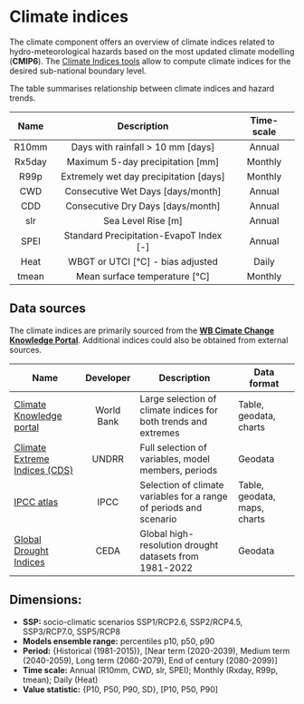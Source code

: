 # Climate indices

The climate component offers an overview of climate indices related to hydro-meteorological hazards based on the most updated climate modelling (**CMIP6**).
The [Climate Indices tools](run_ci) allow to compute climate indices for the desired sub-national boundary level.

The table summarises relationship between climate indices and hazard trends. 

|   Name   |                  Description                  |  Time-scale  |
|:--------:|:---------------------------------------------:|:------------:|
| R10mm    | Days with rainfall > 10 mm [days]             |    Annual    |
| Rx5day   | Maximum 5-day precipitation [mm]              |    Monthly   |
| R99p     | Extremely wet day precipitation [days]  	     |    Monthly   |
| CWD      | Consecutive Wet Days [days/month]             |    Annual    |
| CDD      | Consecutive Dry Days [days/month]             |    Annual    |
| slr      | Sea Level Rise [m]                            |    Annual    |
| SPEI     | Standard Precipitation-EvapoT Index [-]       |    Annual    |
| Heat     | WBGT or UTCI [°C] - bias adjusted             |     Daily    |
| tmean    | Mean surface temperature [°C]                 |    Monthly   |

## Data sources
The climate indices are primarily sourced from the [**WB Cimate Change Knowledge Portal**](https://climateknowledgeportal.worldbank.org).
Additional indices could also be obtained from external sources.

| **Name** | **Developer** | **Description** | **Data format** |
| --- |:---:|---|---|
| [Climate Knowledge portal](https://climateknowledgeportal.worldbank.org) | World Bank | Large selection of climate indices for both trends and extremes | Table, geodata, charts |
| [Climate Extreme Indices (CDS)](https://cds.climate.copernicus.eu/cdsapp#!/dataset/sis-extreme-indices-cmip6) | UNDRR | Full selection of variables, model members, periods | Geodata |
| [IPCC atlas](https://interactive-atlas.ipcc.ch/regional-information) | IPCC | Selection of climate variables for a range of periods and scenario | Table, geodata, maps, charts |
| [Global Drought Indices](https://data.ceda.ac.uk/badc/hydro-jules/data/Global_drought_indices) | CEDA | Global high-resolution drought datasets from 1981-2022 | Geodata |       

## Dimensions:
   - **SSP:** socio-climatic scenarios SSP1/RCP2.6, SSP2/RCP4.5, SSP3/RCP7.0, SSP5/RCP8
   - **Models ensemble range:** percentiles p10, p50, p90
   - **Period:** {Historical (1981-2015)}, [Near term (2020-2039), Medium term (2040-2059), Long term (2060-2079), End of century (2080-2099)]
   - **Time scale:** Annual (R10mm, CWD, slr, SPEI); Monthly (Rxday, R99p, tmean); Daily (Heat) 
   - **Value statistic:** {P10, P50, P90, SD}, [P10, P50, P90] 

